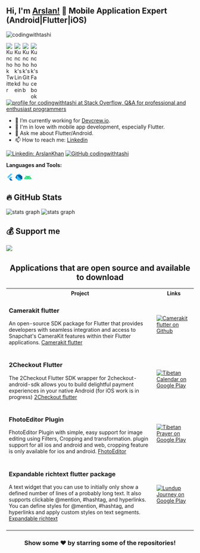 ## Hi, I'm [Arslan!](http://arslanniazi.com/) 👋 Mobile Application Expert (Android|Flutter|iOS)

<p align="left"> <img src="https://komarev.com/ghpvc/?username=codingwithtashi&label=Views&color=blue&style=plastic" alt="codingwithtashi" /> </p>

<a href="https://stackoverflow.com/users/2849458/m-arslankhan">
  <img align="left" alt="Kunchok Twitter" width="22px" src="https://cdn.jsdelivr.net/npm/simple-icons@v3/icons/twitter.svg" />
</a>
<a href="https://pk.linkedin.com/in/muhammad-arslan-khan">
  <img align="left" alt="Kunchok's Linkdein" width="22px" src="https://cdn.jsdelivr.net/npm/simple-icons@v3/icons/linkedin.svg" />
</a>
<a href="https://github.com/MuhammamdArslanKhan">
  <img align="left" alt="Kunchok's Github" width="22px" src="https://cdn.jsdelivr.net/npm/simple-icons@v3/icons/github.svg" />
</a>
<a href="https://www.facebook.com/Muhammad.Arslan.Niazi">
  <img align="left" alt="Kunchok's Facebook" width="22px" src="https://cdn.jsdelivr.net/npm/simple-icons@v3/icons/facebook.svg" />
</a>

<br/>
<br/>

<a href="https://stackoverflow.com/users/2849458/m-arslankhan"><img src="https://stackoverflow.com/users/flair/2849458.png" width="208" height="58" alt="profile for codingwithtashi at Stack Overflow, Q&amp;A for professional and enthusiast programmers" title="profile for codingwithtashi at Stack Overflow, Q&amp;A for professional and enthusiast programmers"></a>

- 🔭 I’m currently working for [Devcrew.io](https://devcrew.io/).
- 🌱 I'm in love with mobile app development, especially Flutter.
- 💬 Ask me about Flutter/Android.
- 📫 How to reach me: [Linkedin](https://pk.linkedin.com/in/muhammad-arslan-khan)


[![Linkedin: ArslanKhan](https://img.shields.io/badge/-arslankhan-blue?style=flat-square&logo=Linkedin&logoColor=white&link=https://www.linkedin.com/in/muhammad-arslan-khan/)](https://pk.linkedin.com/in/muhammad-arslan-khan)
[![GitHub codingwithtashi](https://img.shields.io/github/followers/MuhammamdArslanKhan?label=follow&style=social)](https://github.com/MuhammamdArslanKhan)



**Languages and Tools:**  

<code><img height="20" src="https://raw.githubusercontent.com/github/explore/80688e429a7d4ef2fca1e82350fe8e3517d3494d/topics/flutter/flutter.png"></code>
<code><img height="20" src="https://raw.githubusercontent.com/github/explore/80688e429a7d4ef2fca1e82350fe8e3517d3494d/topics/dart/dart.png"></code>
<code><img height="20" src="https://raw.githubusercontent.com/github/explore/80688e429a7d4ef2fca1e82350fe8e3517d3494d/topics/android/android.png"></code>

## 🔥 GitHub Stats
<div align="left">
 
  <img src="https://github-readme-stats.vercel.app/api?username=MuhammamdArslanKhan&theme=tokyonight&hide_border=false&include_all_commits=true&count_private=true" height="150" alt="stats graph"  />
 
   <img src="https://github-readme-streak-stats.herokuapp.com/?user=MuhammamdArslanKhan&theme=tokyonight&hide_border=false" height="150" alt="stats graph"  />

</div>

## 💰 Support me
<a href="https://www.buymeacoffee.com/arsalankhak"><img src="https://cdn.buymeacoffee.com/buttons/v2/default-yellow.png" width="150" /></a>
<!-- <a href="https://github.com/codingwithtashi">
  <img align="center" src="https://github-readme-stats.vercel.app/api/top-langs/?username=codingwithtashi&theme=light&hide_langs_below=1" />
</a> -->
<!-- <a href="https://github.com/codingwithtashi">
 <img align="center" src="https://github-readme-stats.vercel.app/api?username=codingwithtashi&show_icons=true&theme=light&line_height=27" alt="Kunchok's github stats"/>
</a> -->
<div align="center">   

  ## Applications that are open source and available to download

<table>
	<tbody width="100%">
	<tr>
		<th>Project</th>	
		<th>Links</th>
	</tr>
	<tr>
		<td>
			<h3>Camerakit flutter</h3>
			<p>An open-source SDK package for Flutter that provides developers with seamless integration and access to Snapchat's CameraKit features within their Flutter applications. <a href="https://github.com/DevCrew-io/camerakit-flutter">Camerakit flutter</a></p>
		</td>
		<td>
			<div>
				<a href="https://github.com/DevCrew-io/camerakit-flutter">
  <img width="150px" src="https://cdn.jsdelivr.net/npm/simple-icons@v3/icons/github.svg" alt="Camerakit flutter on Github" />
</a>
			</div>
		</td>
	</tr>
    	<tr>
		<td>
			<h3>2Checkout Flutter</h3>
			<p>The 2Checkout Flutter SDK wrapper for 2checkout-android-sdk allows you to build delightful payment experiences in your native Android (for iOS work is in progress) <a href="https://github.com/DevCrew-io/2checkout-flutter">2Checkout flutter</a></p>
		</td>
		<td>
			<div>
				<a href="https://github.com/DevCrew-io/2checkout-flutter">
  <img width="150px" src="https://cdn.jsdelivr.net/npm/simple-icons@v3/icons/github.svg" alt="Tibetan Calendar on Google Play" />
</a>
			</div>
		</td>
	</tr>
		<tr>
		<td>
			<h3>FhotoEditor Plugin</h3>
			<p>FhotoEditor Plugin with simple, easy support for image editing using Filters, Cropping and transformation. plugin support for all ios and android and web, cropping feature is only available for ios and android. <a href="https://github.com/DevCrew-io/FhotoEditor">FhotoEditor</a></p>
		</td>
		<td>
			<div>
				<a href="https://github.com/DevCrew-io/FhotoEditor">
   <img width="150px" src="https://cdn.jsdelivr.net/npm/simple-icons@v3/icons/github.svg"alt="Tibetan Prayer on Google Play" />
</a>
			</div>
		</td>
	</tr>
    	<tr>
		<td>
			<h3>Expandable richtext flutter package</h3>
			<p>A text widget that you can use to initially only show a defined number of lines of a probably long text. It also supports clickable @‌mention, #hashtag, and hyperlinks. You can define styles for @‌mention, #hashtag, and hyperlinks and apply custom styles on text segments. <a href="https://github.com/DevCrew-io/expandable-richtext">Expandable richtext</a></p>
		</td>
		<td>
			<div>
				<a href="https://github.com/DevCrew-io/expandable-richtext">
   <img width="150px" src="https://cdn.jsdelivr.net/npm/simple-icons@v3/icons/github.svg"alt="Lundup Journey on Google Play" />
</a>
			</div>
		</td>
	</tr>
    	<tr>
		<td>
		
</table>


### Show some ❤️ by starring some of the repositories!   


</div>
